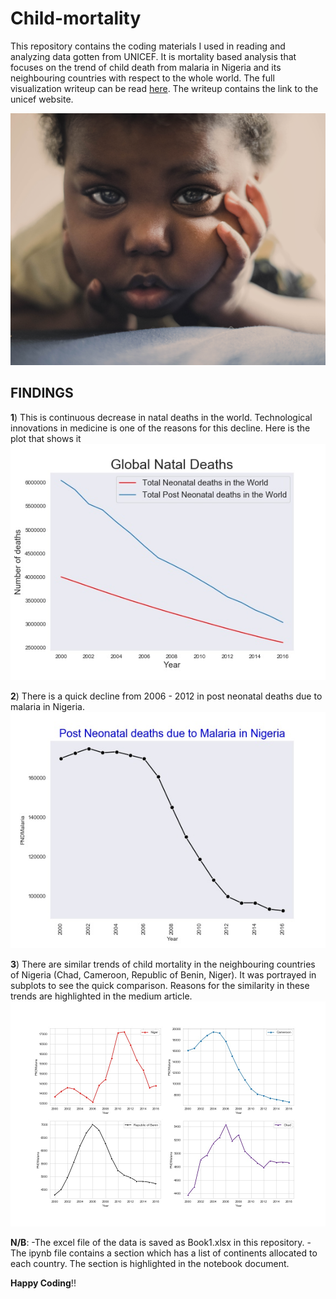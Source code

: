 # Child-mortality

This repository contains the coding materials I used in reading and analyzing data gotten from UNICEF. It is  mortality based analysis that focuses on the trend of child death from malaria in Nigeria and its neighbouring countries with respect to the whole world. The full visualization writeup can be read [here](https://medium.com/@eddy.esu.22/global-reduction-in-infant-mortality-864d1879a217). The writeup contains the link to the unicef website.

![](https://github.com/EdidiongEsu/child-mortality/blob/master/Pictures/iam-se7en-ZzE9uKOAchc-unsplash.jpg)


## FINDINGS
   **1**) This is continuous decrease in natal deaths in the world. Technological innovations in medicine is one of the reasons for this decline. Here is the plot that shows it
  ![](https://github.com/EdidiongEsu/child-mortality/blob/master/Pictures/Global.jpeg)
    
   **2**) There is a quick decline from 2006 - 2012 in post neonatal deaths due to malaria in Nigeria. 
    ![](https://github.com/EdidiongEsu/child-mortality/blob/master/Pictures/Nigeria.jpeg)
    
   **3**) There are similar trends of child mortality in the neighbouring countries of Nigeria (Chad, Cameroon, Republic of Benin, Niger). It was portrayed in subplots to see the quick comparison. Reasons for the similarity in these trends are highlighted in the medium article.
    ![](https://github.com/EdidiongEsu/child-mortality/blob/master/Pictures/subplots.jpeg)

**N/B**:
-The excel file of the data is saved as Book1.xlsx in this repository.
-The ipynb file contains a section which has a list of continents allocated to each country. The section is highlighted in the notebook document.


**Happy Coding**!!
    
